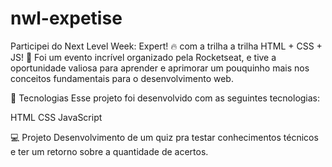 # nwl-expetise
Participei do Next Level Week: Expert! 🔥 com a trilha a trilha HTML + CSS + JS! 💜 Foi um  evento incrível organizado pela Rocketseat,  e tive a  oportunidade valiosa para aprender e aprimorar um pouquinho mais nos  conceitos fundamentais para o desenvolvimento web.


🚀 Tecnologias
Esse projeto foi desenvolvido com as seguintes tecnologias:

HTML
CSS
JavaScript

💻 Projeto
Desenvolvimento de um quiz pra testar conhecimentos técnicos e ter um retorno sobre a quantidade de acertos.

